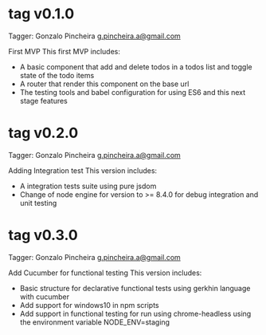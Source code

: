 tag v0.1.0
==========
Tagger: Gonzalo Pincheira <g.pincheira.a@gmail.com>

First MVP
This first MVP includes:
- A basic component that add and delete todos in a todos list and toggle state of the todo items
- A router that render this component on the base url
- The testing tools and babel configuration for using ES6 and this next stage features

tag v0.2.0
==========
Tagger: Gonzalo Pincheira <g.pincheira.a@gmail.com>

Adding Integration test
This version includes:
- A integration tests suite using pure jsdom
- Change of node engine for version to >= 8.4.0 for debug integration and unit testing


tag v0.3.0
==========
Tagger: Gonzalo Pincheira <g.pincheira.a@gmail.com>

Add Cucumber for functional testing
This version includes:
- Basic structure for declarative functional tests using gerkhin language with cucumber
- Add support for windows10 in npm scripts
- Add support in functional testing for run using chrome-headless using the environment variable NODE_ENV=staging
